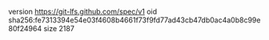 version https://git-lfs.github.com/spec/v1
oid sha256:fe7313394e54e03f4608b4661f73f9fd77ad43cb47db0ac4a0b8c99e80f24964
size 2187

